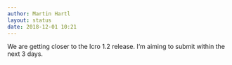 ```yaml
---
author: Martin Hartl
layout: status
date: 2018-12-01 10:21
---
```

We are getting closer to the Icro 1.2 release. I‘m aiming to submit within the next 3 days.